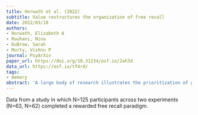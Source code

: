 ```yaml
---
title: Horwath et al. (2022)
subtitle: Value restructures the organization of free recall
date: 2022/03/10
authors:
- Horwath, Elizabeth A
- Rouhani, Nina
- DuBrow, Sarah
- Murty, Vishnu P
journal: PsyArXiv
paper_url: https://doi.org/10.31234/osf.io/2ah3d
data_url: https://osf.io/tf4rd/
tags:
- memory
abstract: 'A large body of research illustrates the prioritization of goal-relevant information in memory; however, it is unclear how reward-related memories are organized. Using a rewarded free recall paradigm, we investigated how reward motivation structures the organization of memory around temporal and higher-order contexts. To better understand these processes, we simulated our findings using a reward-modulated variant of the Context Maintenance and Retrieval Model (CMR; Polyn et al., 2009). In the first study, we found that reward did not influence temporal clustering, but instead organized memory based on reward category. Further, we showed that a reward-modulated learning rate and source features of CMR most accurately depict reward’s enhancement of memory and clustering by value. In a second study, we showed that reward-memory effects can exist in both extended periods of sustained motivation and frequent changes in motivation, by showing equivocal reward effects using mixed- and pure-list motivation manipulations. However, we showed that a reward-modulated learning rate in isolation most accurately depicts reward’s enhancement of memory using a pure-list manipulation. Overall, we conclude that reward-related memories are adaptively organized by higher-order value information, and contextual binding to value contexts may only be necessary when rewards are intermittent versus sustained.'
---
```


Data from a study in which N=125 participants across two experiments (N=63, N=62) completed a rewarded free recall paradigm.

